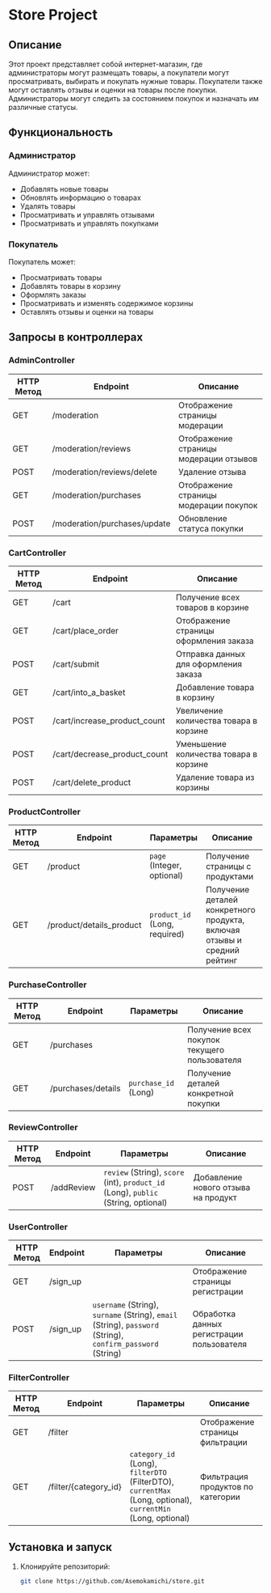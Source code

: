 # Store Project 

## Описание

Этот проект представляет собой интернет-магазин, где администраторы могут размещать товары, а покупатели могут
просматривать, выбирать и покупать нужные товары. Покупатели также могут оставлять отзывы и оценки на товары после
покупки. Администраторы могут следить за состоянием покупок и назначать им различные статусы.

## Функциональность

### Администратор

Администратор может:

- Добавлять новые товары
- Обновлять информацию о товарах
- Удалять товары
- Просматривать и управлять отзывами
- Просматривать и управлять покупками

### Покупатель

Покупатель может:

- Просматривать товары
- Добавлять товары в корзину
- Оформлять заказы
- Просматривать и изменять содержимое корзины
- Оставлять отзывы и оценки на товары

## Запросы в контроллерах

### AdminController

| HTTP Метод | Endpoint                     | Описание                               |
|------------|------------------------------|----------------------------------------|
| GET        | /moderation                  | Отображение страницы модерации         |
| GET        | /moderation/reviews          | Отображение страницы модерации отзывов |
| POST       | /moderation/reviews/delete   | Удаление отзыва                        |
| GET        | /moderation/purchases        | Отображение страницы модерации покупок |
| POST       | /moderation/purchases/update | Обновление статуса покупки             |

### CartController

| HTTP Метод | Endpoint                     | Описание                               |
|------------|------------------------------|----------------------------------------|
| GET        | /cart                        | Получение всех товаров в корзине       |
| GET        | /cart/place_order            | Отображение страницы оформления заказа |
| POST       | /cart/submit                 | Отправка данных для оформления заказа  |
| GET        | /cart/into_a_basket          | Добавление товара в корзину            |
| POST       | /cart/increase_product_count | Увеличение количества товара в корзине |
| POST       | /cart/decrease_product_count | Уменьшение количества товара в корзине |
| POST       | /cart/delete_product         | Удаление товара из корзины             |

### ProductController

| HTTP Метод | Endpoint                 | Параметры                     | Описание                                                                 |
|------------|--------------------------|-------------------------------|--------------------------------------------------------------------------|
| GET        | /product                 | `page` (Integer, optional)    | Получение страницы с продуктами                                          |
| GET        | /product/details_product | `product_id` (Long, required) | Получение деталей конкретного продукта, включая отзывы и средний рейтинг |

### PurchaseController

| HTTP Метод | Endpoint           | Параметры            | Описание                                     |
|------------|--------------------|----------------------|----------------------------------------------|
| GET        | /purchases         |                      | Получение всех покупок текущего пользователя |
| GET        | /purchases/details | `purchase_id` (Long) | Получение деталей конкретной покупки         |

### ReviewController

| HTTP Метод | Endpoint   | Параметры                                                                          | Описание                            |
|------------|------------|------------------------------------------------------------------------------------|-------------------------------------|
| POST       | /addReview | `review` (String), `score` (int), `product_id` (Long), `public` (String, optional) | Добавление нового отзыва на продукт |

### UserController

| HTTP Метод | Endpoint | Параметры                                                                                                   | Описание                                  |
|------------|----------|-------------------------------------------------------------------------------------------------------------|-------------------------------------------|
| GET        | /sign_up |                                                                                                             | Отображение страницы регистрации          |
| POST       | /sign_up | `username` (String), `surname` (String), `email` (String), `password` (String), `confirm_password` (String) | Обработка данных регистрации пользователя |

### FilterController

| HTTP Метод | Endpoint              | Параметры                                                                                                   | Описание                          |
|------------|-----------------------|-------------------------------------------------------------------------------------------------------------|-----------------------------------|
| GET        | /filter               |                                                                                                             | Отображение страницы фильтрации   |
| GET        | /filter/{category_id} | `category_id` (Long), `filterDTO` (FilterDTO), `currentMax` (Long, optional), `currentMin` (Long, optional) | Фильтрация продуктов по категории |

## Установка и запуск

1. Клонируйте репозиторий:
   ```bash
   git clone https://github.com/Asemokamichi/store.git
